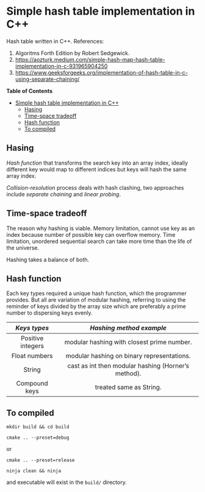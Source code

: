 # Simple hash table implementation in C++
Hash table written in C++. References:

1. Algoritms Forth Edition by Robert Sedgewick.
2. https://aozturk.medium.com/simple-hash-map-hash-table-implementation-in-c-931965904250
3. https://www.geeksforgeeks.org/implementation-of-hash-table-in-c-using-separate-chaining/

<!-- markdown-toc start - Don't edit this section. Run M-x markdown-toc-refresh-toc -->
**Table of Contents**

- [Simple hash table implementation in C++](#simple-hash-table-implementation-in-c)
    - [Hasing](#hasing)
    - [Time-space tradeoff](#time-space-tradeoff)
    - [Hash function](#hash-function)
    - [To compiled](#to-compiled)

<!-- markdown-toc end -->

## Hasing
*Hash function* that transforms the search key into an array index, ideally different key would map to different indices but keys will hash the same array index.

*Collision-resolution* process deals with hash clashing, two approaches include *separate chaining* and *linear probing*.

## Time-space tradeoff
The reason why hashing is viable. Memory limitation, cannot use key as an index because number of possible key can overflow memory. Time limitation, unordered sequential search can take more time than the life of the universe.

Hashing takes a balance of both.

## Hash function
Each key types required a unique hash function, which the programmer provides. But all are variation of modular hashing, referring to using the reminder of keys divided by the array size which are preferably a prime number to dispersing keys evenly.

| *Keys types*      | *Hashing method example*                            |
|:-----------------:|:---------------------------------------------------:|
| Positive integers | modular hashing with closest prime number.          |
| Float numbers     | modular hashing on binary representations.          |
| String            | cast as int then modular hashing (Horner’s method). |
| Compound keys     | treated same as String.                             |

## To compiled
```
mkdir build && cd build
```

```
cmake .. --preset=debug
```

or 

```
cmake .. --preset=release
```

```
ninja clean && ninja
```

and executable will exist in the `build/` directory.
